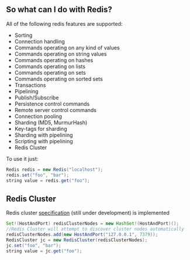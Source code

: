 
## So what can I do with Redis?
All of the following redis features are supported:

- Sorting
- Connection handling
- Commands operating on any kind of values
- Commands operating on string values
- Commands operating on hashes
- Commands operating on lists
- Commands operating on sets
- Commands operating on sorted sets
- Transactions
- Pipelining
- Publish/Subscribe
- Persistence control commands
- Remote server control commands
- Connection pooling
- Sharding (MD5, MurmurHash)
- Key-tags for sharding
- Sharding with pipelining
- Scripting with pipelining
- Redis Cluster

To use it just:
    
```java
Redis redis = new Redis("localhost");
redis.set("foo", "bar");
string value = redis.get("foo");
```

## Redis Cluster

Redis cluster [specification](http://redis.io/topics/cluster-spec) (still under development) is implemented

```java
Set!(HostAndPort) redisClusterNodes = new HashSet!(HostAndPort)();
//Redis Cluster will attempt to discover cluster nodes automatically
redisClusterNodes.add(new HostAndPort("127.0.0.1", 7379));
RedisCluster jc = new RedisCluster(redisClusterNodes);
jc.set("foo", "bar");
string value = jc.get("foo");
```
